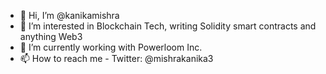 - 👋 Hi, I’m @kanikamishra
- 👀 I’m interested in Blockchain Tech, writing Solidity smart contracts and anything Web3
- 🌱 I’m currently working with Powerloom Inc.
- 📫 How to reach me - Twitter: @mishrakanika3

<!---
kanikamishra/kanikamishra is a ✨ special ✨ repository because its `README.md` (this file) appears on your GitHub profile.
You can click the Preview link to take a look at your changes.
--->
